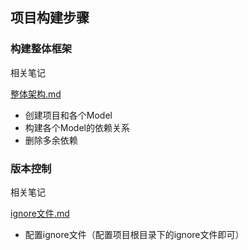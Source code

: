 ## 项目构建步骤

### 构建整体框架

相关笔记

[整体架构.md](架构/整体架构.md)

* 创建项目和各个Model
* 构建各个Model的依赖关系
* 删除多余依赖

### 版本控制

相关笔记

[ignore文件.md](版本控制/git/ignore文件.md)

* 配置ignore文件（配置项目根目录下的ignore文件即可）



